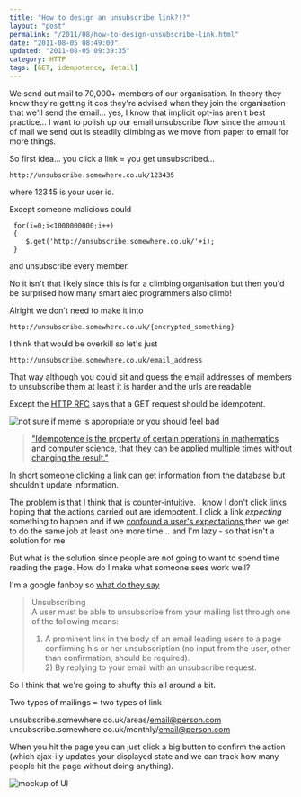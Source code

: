 ```yaml
---
title: "How to design an unsubscribe link?!?"
layout: "post"
permalink: "/2011/08/how-to-design-unsubscribe-link.html"
date: "2011-08-05 08:49:00"
updated: "2011-08-05 09:39:35"
category: HTTP
tags: [GET, idempotence, detail]
---
```


We send out mail to 70,000+ members of our organisation. In theory they know they're getting it cos they're advised when they join the organisation that we'll send the email... yes, I know that implicit opt-ins aren't best practice... I want to polish up our email unsubscribe flow since the amount of mail we send out is steadily climbing as we move from paper to email for more things.

<!--more-->

So first idea... you click a link = you get unsubscribed...

`http://unsubscribe.somewhere.co.uk/123435`

where 12345 is your user id. 

Except someone malicious could

```
 for(i=0;i<1000000000;i++)
 {
 	$.get('http://unsubscribe.somewhere.co.uk/'+i);
 }
```
 and unsubscribe every member. 

No it isn't that likely since this is for a climbing organisation but then you'd be surprised how many smart alec programmers also climb!

Alright we don't need to make it into

`http://unsubscribe.somewhere.co.uk/{encrypted_something}`

I think that would be overkill so let's just

`http://unsubscribe.somewhere.co.uk/email_address`

That way although you could sit and guess the email addresses of members to unsubscribe them at least it is harder and the urls are readable

Except the [HTTP RFC](http://t.co/xH5nYHf) says that a GET request should be idempotent.

![not sure if meme is appropriate or you should feel bad](http://1.bp.blogspot.com/-uEF-Zso3K5M/Tju1K8hAhrI/AAAAAAAAAVk/Vi_WggM_FEY/s1600/1095675-futurama_fry_looking_squint_super.jpg)

> ["Idempotence is the property of certain operations in mathematics and computer science, that they can be applied multiple times without changing the result."](http://en.wikipedia.org/wiki/Idempotence)

In short someone clicking a link can get information from the database but shouldn't update information.

The problem is that I think that is counter-intuitive. I know I don't click links hoping that the actions carried out are idempotent. I click a link *expecting* something to happen and if we [confound a user's expectations ](http://en.wikipedia.org/wiki/Principle_of_least_astonishment)then we get to do the same job at least one more time... and I'm lazy - so that isn't a solution for me

But what is the solution since people are not going to want to spend time reading the page. How do I make what someone sees work well?

I'm a google fanboy so [what do they say](https://mail.google.com/support/bin/answer.py?answer=81126#unsub)

> Unsubscribing</span><br />A user must be able to unsubscribe from your mailing list through one of the following means:
> 
> 1) A prominent link in the body of an email leading users to a page confirming his or her unsubscription (no input from the user, other than confirmation, should be required).<br />2) By replying to your email with an unsubscribe request.

So I think that we're going to shufty this all around a bit.

Two types of mailings = two types of link

unsubscribe.somewhere.co.uk/areas/email@person.com<br />unsubscribe.somewhere.co.uk/monthly/email@person.com

When you hit the page you can just click a big button to confirm the action (which ajax-ily updates your displayed state and we can track how many people hit the page without doing anything).

![mockup of UI](http://4.bp.blogspot.com/-olQbQBRHcak/Tju4pxILv1I/AAAAAAAAAVs/jizlCCsfz1M/s1600/mockup.png)

